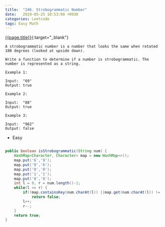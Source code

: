 ```yaml
---
title:  "246. Strobogrammatic Number"
date:   2019-05-25 10:53:00 +0930
categories: Leetcode
tags: Easy Math
---
```


[{{page.title}}](https://leetcode.com/problems/strobogrammatic-number/){:target="_blank"}

    A strobogrammatic number is a number that looks the same when rotated 180 degrees (looked at upside down).

    Write a function to determine if a number is strobogrammatic. The number is represented as a string.

    Example 1:

    Input:  "69"
    Output: true

    Example 2:

    Input:  "88"
    Output: true

    Example 3:

    Input:  "962"
    Output: false

* Easy


```java

public boolean isStrobogrammatic(String num) {
    HashMap<Character, Character> map = new HashMap<>();
    map.put('6','9');
    map.put('9','6');
    map.put('0','0');
    map.put('1','1');
    map.put('8','8');
    int l = 0, r = num.length()-1;
    while(l <= r) {
        if(!map.containsKey(num.charAt(l)) ||map.get(num.charAt(l)) != num.charAt(r))
            return false;
        l++;
        r--;
    }
    return true;
}
```
